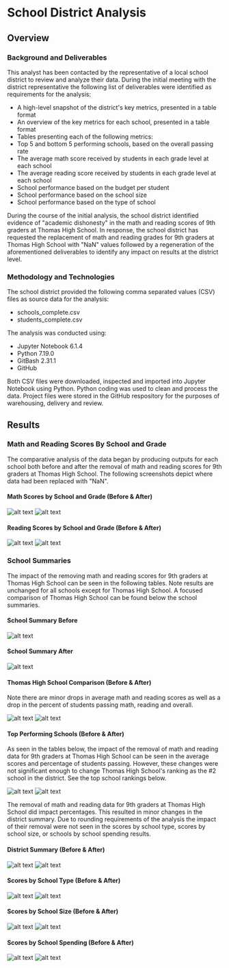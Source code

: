 # School District Analysis

## Overview

### Background and Deliverables
This analyst has been contacted by the representative of a local school district to review and analyze their data. During the initial meeting with the district representative the following list of deliverables were identified as requirements for the analysis: 

* A high-level snapshot of the district's key metrics, presented in a table format
* An overview of the key metrics for each school, presented in a table format
* Tables presenting each of the following metrics:
* Top 5 and bottom 5 performing schools, based on the overall passing rate
* The average math score received by students in each grade level at each school
* The average reading score received by students in each grade level at each school
* School performance based on the budget per student
* School performance based on the school size 
* School performance based on the type of school

During the course of the initial analysis, the school district identified evidence of "academic dishonesty" in the math and reading scores of 9th graders at Thomas High School. In response, the school district has requested the replacement of math and reading grades for 9th graders at Thomas High School with "NaN" values followed by a regeneration of the aforementioned deliverables to identify any impact on results at the district level.

### Methodology and Technologies

The school district provided the following comma separated values (CSV) files as source data for the analysis:
* schools_complete.csv
* students_complete.csv

The analysis was conducted using:
* Jupyter Notebook 6.1.4
* Python 7.19.0
* GitBash 2.31.1
* GitHub

Both CSV files were downloaded, inspected and imported into Jupyter Notebook using Python. Python coding was used to clean and process the data. Project files were stored in the GitHub respository for the purposes of warehousing, delivery and review.


## Results

### Math and Reading Scores By School and Grade

The comparative analysis of the data began by producing outputs for each school both before and after the removal of math and reading scores for 9th graders at Thomas High School. The following screenshots depict where data had been replaced with "NaN".

#### Math Scores by School and Grade (Before & After)

![alt text](https://github.com/geboweniii/School_District_Analysis/blob/main/Images/ByGrade_Summary_Math_Before.PNG?raw=true)
![alt text](https://github.com/geboweniii/School_District_Analysis/blob/main/Images/ByGrade_Summary_Math_After.PNG?raw=true)

#### Reading Scores by School and Grade (Before & After)

![alt text](https://github.com/geboweniii/School_District_Analysis/blob/main/Images/ByGrade_Summary_Reading_Before.PNG?raw=true)
![alt text](https://github.com/geboweniii/School_District_Analysis/blob/main/Images/ByGrade_Summary_Reading_After.PNG?raw=true)

### School Summaries
The impact of the removing math and reading scores for 9th graders at Thomas High School can be seen in the following tables. Note results are unchanged for all schools except for Thomas High School. A focused comparison of Thomas High School can be found below the school summaries.

#### School Summary Before

![alt text](https://github.com/geboweniii/School_District_Analysis/blob/main/Images/School_Summary_Before.PNG?raw=true)

#### School Summary After

![alt text](https://github.com/geboweniii/School_District_Analysis/blob/main/Images/School_Summary_After.PNG?raw=true)


#### Thomas High School Comparison (Before & After)

Note there are minor drops in average math and reading scores as well as a drop in the percent of students passing math, reading and overall.

![alt text](https://github.com/geboweniii/School_District_Analysis/blob/main/Images/THS_Summary_Before.PNG?raw=true)
![alt text](https://github.com/geboweniii/School_District_Analysis/blob/main/Images/THS_Summary_After.PNG?raw=true)

#### Top Performing Schools (Before & After)

As seen in the tables below, the impact of the removal of math and reading data for 9th graders at Thomas High School can be seen in the average scores and percentage of students passing. However, these changes were not significant enough to change Thomas High School's ranking as the #2 school in the district. See the top school rankings below.

![alt text](https://github.com/geboweniii/School_District_Analysis/blob/main/Images/Top_Schools_Before.PNG?raw=true)
![alt text](https://github.com/geboweniii/School_District_Analysis/blob/main/Images/Top_Schools_After.PNG?raw=true)

The removal of math and reading data for 9th graders at Thomas High School did impact percentages. This resulted in minor changes in the district summary. Due to rounding requirements of the analysis the impact of their removal were not seen in the scores by school type, scores by school size, or schools by school spending results.

#### District Summary (Before & After)

![alt text](https://github.com/geboweniii/School_District_Analysis/blob/main/Images/District_Summary_Before.PNG?raw=true)
![alt text](https://github.com/geboweniii/School_District_Analysis/blob/main/Images/District_Summary_After.PNG?raw=true)

#### Scores by School Type (Before & After)

![alt text](https://github.com/geboweniii/School_District_Analysis/blob/main/Images/SchoolType_Before.PNG?raw=true)
![alt text](https://github.com/geboweniii/School_District_Analysis/blob/main/Images/SchoolType_After.PNG?raw=true)

#### Scores by School Size (Before & After)

![alt text](https://github.com/geboweniii/School_District_Analysis/blob/main/Images/Size_Before.PNG?raw=true)
![alt text](https://github.com/geboweniii/School_District_Analysis/blob/main/Images/Size_After.PNG?raw=true)

#### Scores by School Spending (Before & After)

![alt text](https://github.com/geboweniii/School_District_Analysis/blob/main/Images/Spending_Before.PNG?raw=true)
![alt text](https://github.com/geboweniii/School_District_Analysis/blob/main/Images/Spending_After.PNG?raw=true)
